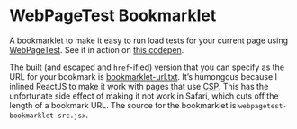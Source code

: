 WebPageTest Bookmarklet
=======================

A bookmarklet to make it easy to run load tests for your current page using [WebPageTest][]. See it in action on [this codepen][].

The built (and escaped and `href`-ified) version that you can specify as the URL for your bookmark is [bookmarklet-url.txt][bookmarklet-url]. It’s humongous because I inlined ReactJS to make it work with pages that use [CSP][]. This has the unfortunate side effect of making it not work in Safari, which cuts off the length of a bookmark URL. The source for the bookmarklet is `webpagetest-bookmarklet-src.jsx`.

[WebPageTest]: http://webpagetest.org
[this codepen]: http://codepen.io/acusti/pen/QwEQqR?editors=001
[bookmarklet-url]: https://raw.githubusercontent.com/acusti/webpagetest-bookmarklet/master/bookmarklet-url.txt
[CSP]: https://developer.mozilla.org/en-US/docs/Web/Security/CSP
